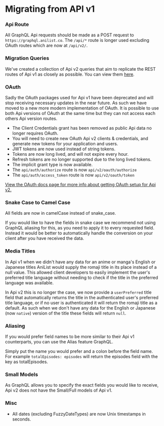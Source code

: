 # Migrating from API v1

### Api Route

All GraphQL Api requests should be made as a POST request to `https://graphql.anilist.co`. The `/api/*` route is longer used excluding OAuth routes which are now at `/api/v2/`.

### Migration Queries

We've created a collection of Api v2 queries that aim to replicate the REST routes of Api v1 as closely as possible. You can view them [here](https://github.com/AniList/ApiV2-GraphQL-Docs/tree/master/migration).

### OAuth

Sadly the OAuth packages used for Api v1 have been deprecated and will stop receiving necessary updates in the near future. As such we have moved to a new more modern implementation of OAuth. It is possible to use both Api versions of OAuth at the same time but they can not access each others Api version routes.

* The Client Credentials grant has been removed as public Api data no longer requires OAuth.
* You will need to create new OAuth Api v2 clients & credentials, and generate new tokens for your application and users.
* JWT tokens are now used instead of string tokens. 
* Tokens are now long lived, and will not expire every hour.
* Refresh tokens are no longer supported due to the long lived tokens.
* The implicit grant type is now available.
* The `api/auth/authorize` route is now `api/v2/oauth/authorize`
* The `api/auth/access_token` route is now `api/v2/oauth/token`

[View the OAuth docs page for more info about getting OAuth setup for Api v2.](/oauth.md)

### Snake Case to Camel Case

All fields are now in camelCase instead of snake\_case.

If you would like to have the fields in snake case we recommend not using GraphQL aliasing for this, as you need to apply it to every requested field. Instead it would be better to automatically handle the conversion on your client after you have received the data.

### Media Titles
In Api v1 when we didn't have any data for an anime or manga's English or Japanese titles AniList would supply the romaji title in its place instead of a null value. This allowed client developers to easily implement the user's preferred title language without needing to check if the title in the preferred language  was available. 

In Api v2 this is no longer the case, we now provide a `userPreferred` title field that automatically returns the title in the authenticated user's preferred title language, or if no user is authenticated it will return the romaji title as a default. As such when we don't have any data for the English or Japanese (now `native`) version of the title these fields will return `null`.

### Aliasing

If you would prefer field names to be more similar to their Api v1 counterparts, you can use the Alias feature GraphQL.

Simply put the name you would prefer and a colon before the field name. For example `totalEpisodes: episodes` will return the episodes field with the key as totalEpisodes.

### Small Models

As GraphQL allows you to specify the exact fields you would like to receive, Api v2 does not have the Small/Full models of Api v1.

### Misc

* All dates \(excluding FuzzyDateTypes\) are now Unix timestamps in seconds.



